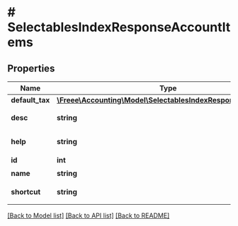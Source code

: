 # # SelectablesIndexResponseAccountItems

## Properties

Name | Type | Description | Notes
------------ | ------------- | ------------- | -------------
**default_tax** | [**\Freee\Accounting\Model\SelectablesIndexResponseDefaultTax**](SelectablesIndexResponseDefaultTax.md) |  | [optional] 
**desc** | **string** | 勘定科目の説明 | [optional] 
**help** | **string** | 勘定科目の説明（詳細） | [optional] 
**id** | **int** | 勘定科目ID | 
**name** | **string** | 勘定科目 | [optional] 
**shortcut** | **string** | ショートカット | [optional] 

[[Back to Model list]](../../README.md#documentation-for-models) [[Back to API list]](../../README.md#documentation-for-api-endpoints) [[Back to README]](../../README.md)


